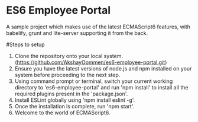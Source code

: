 # ES6 Employee Portal
A sample project which makes use of the latest ECMAScript6 features, with babelify, grunt and lite-server supporting it from the back.

#Steps to setup

1. Clone the repository onto your local system. (https://github.com/AkshayOommen/es6-employee-portal.git)
2. Ensure you have the latest versions of node.js and npm installed on your system before proceeding to the next step.
3. Using command prompt or terminal, switch your current working directory to 'es6-employee-portal' and run 'npm install' to install all the required plugins present in the 'package.json'.
4. Install ESLint globally using 'npm install eslint -g'.
5. Once the installation is complete, run 'npm start'.
6. Welcome to the world of ECMAScript6.
